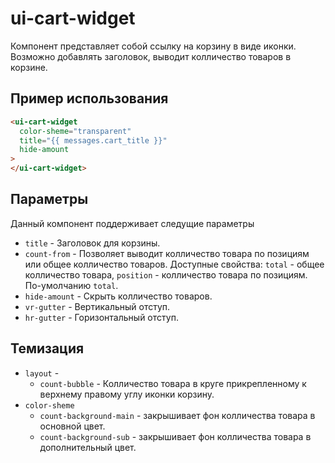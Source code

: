 # ui-cart-widget
  Компонент представляет собой ссылку на корзину в виде иконки. Возможно добавлять заголовок, выводит колличество товаров в корзине.

## Пример использования

````html
<ui-cart-widget
  color-sheme="transparent"
  title="{{ messages.cart_title }}"
  hide-amount
>
</ui-cart-widget>
````

## Параметры

Данный компонент поддерживает следущие параметры

* `title` - Заголовок для корзины.
* `count-from` - Позволяет выводит колличество товара по позициям или общее колличество товаров. Доступные свойства: `total` - общее колличество товара, `position` - колличество товара по позициям. По-умолчанию `total`.
* `hide-amount` - Скрыть колличество товаров.
* `vr-gutter` - Вертикальный отступ.
* `hr-gutter` - Горизонтальный отступ.


## Темизация
* `layout` - 
  - `count-bubble` - Колличество товара в круге прикрепленному к верхнему правому углу иконки корзину.
* `color-sheme`
  - `count-background-main` - закрышивает фон колличества товара в основной цвет.
  - `count-background-sub` - закрышивает фон колличества товара в дополнительный цвет.